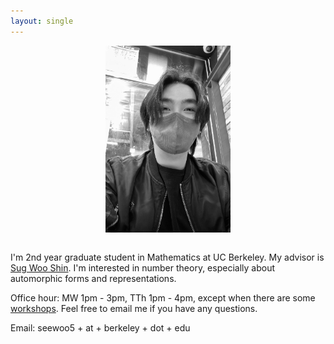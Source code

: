 ```yaml
---
layout: single
---
```


<div style="text-align: center; margin-bottom: 2em"><img src="assets/profile.jpeg" width="200"/></div>


I'm 2nd year graduate student in Mathematics at UC Berkeley. My advisor is [Sug Woo Shin](https://math.berkeley.edu/~swshin/).
I'm interested in number theory, especially about automorphic forms and representations.

Office hour: MW 1pm - 3pm, TTh 1pm - 4pm, except when there are some [workshops](https://www.msri.org/web/msri/scientific/workshops). Feel free to email me if you have any questions.

Email: seewoo5 + at + berkeley + dot + edu